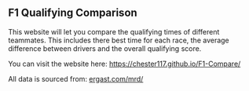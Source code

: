 ## F1  Qualifying Comparison
This website will let you compare the qualifying times of different teammates. This includes there best time for each race, the average difference between drivers and the overall qualifying score.

You can visit the website here:
https://chester117.github.io/F1-Compare/


All data is sourced from:
[ergast.com/mrd/](ergast.com/mrd/)
